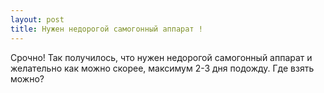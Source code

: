 ```yaml
---
layout: post 
title: Нужен недорогой самогонный аппарат ! 
--- 
```

Срочно! Так получилось, что нужен недорогой самогонный аппарат и желательно как можно скорее, максимум 2-3 дня подожду. Где взять можно?